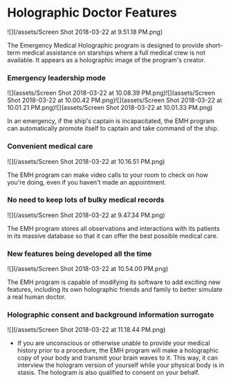 # Holographic Doctor Features

![](/assets/Screen Shot 2018-03-22 at 9.51.18 PM.png)

The Emergency Medical Holographic program is designed to provide short-term medical assistance on starships where a full medical crew is not available. It appears as a holographic image of the program's creator.

### Emergency leadership mode

![](assets/Screen Shot 2018-03-22 at 10.08.39 PM.png)![](assets/Screen Shot 2018-03-22 at 10.00.42 PM.png)![](assets/Screen Shot 2018-03-22 at 10.01.21 PM.png)![](assets/Screen Shot 2018-03-22 at 10.01.33 PM.png)

In an emergency, if the ship's captain is incapacitated, the EMH program can automatically promote itself to captain and take command of the ship.

### Convenient medical care

![](/assets/Screen Shot 2018-03-22 at 10.16.51 PM.png)

The EMH program can make video calls to your room to check on how you're doing, even if you haven't made an appointment.

### No need to keep lots of bulky medical records

![](/assets/Screen Shot 2018-03-22 at 9.47.34 PM.png)

The EMH program stores all observations and interactions with its patients in its massive database so that it can offer the best possible medical care.

### New features being developed all the time

![](/assets/Screen Shot 2018-03-22 at 10.54.00 PM.png)

The EMH program is capable of modifying its software to add exciting new features, including its own holographic friends and family to better simulate a real human doctor.

### Holographic consent and background information surrogate

![](/assets/Screen Shot 2018-03-22 at 11.18.44 PM.png)

* If you are unconscious or otherwise unable to provide your medical history prior to a procedure, the EMH program will make a holographic copy of your body and transmit your brain waves to it. This way, it can interview the hologram version of yourself while your physical body is in stasis. The hologram is also qualified to consent on your behalf.



